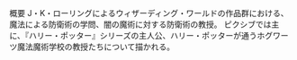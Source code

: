 概要
J・K・ローリングによるウィザーディング・ワールドの作品群における、魔法による防衛術の学問、闇の魔術に対する防衛術の教授。
ピクシブでは主に、『ハリー・ポッター』シリーズの主人公、ハリー・ポッターが通うホグワーツ魔法魔術学校の教授たちについて描かれる。
